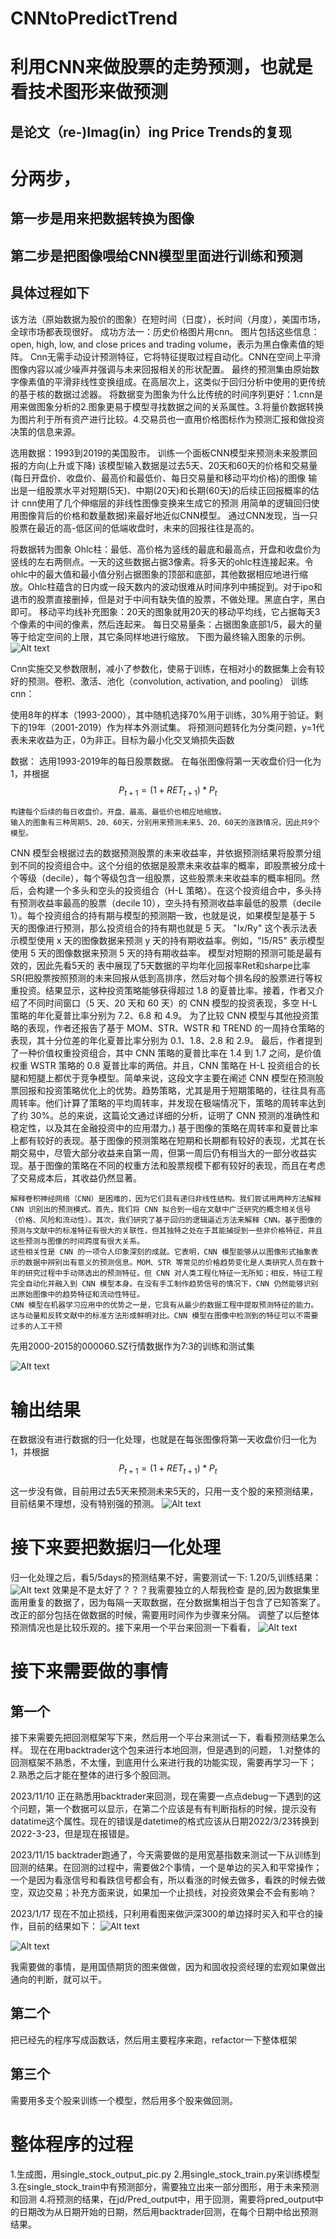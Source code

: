 # CNNtoPredictTrend
# 利用CNN来做股票的走势预测，也就是看技术图形来做预测
## 是论文（re-)Imag(in）ing Price Trends的复现
# 分两步，
## 第一步是用来把数据转换为图像
## 第二步是把图像喂给CNN模型里面进行训练和预测
## 具体过程如下
该方法（原始数据为股价的图象）在短时间（日度），长时间（月度），美国市场，全球市场都表现很好。
成功方法一：历史价格图片用cnn。
	图片包括这些信息：open, high, low, and close prices and trading volume，表示为黑白像素值的矩阵。
	Cnn无需手动设计预测特征，它将特征提取过程自动化。CNN在空间上平滑图像内容以减少噪声并强调与未来回报相关的形状配置。
	最终的预测集由原始数字像素值的平滑非线性变换组成。在高层次上，这类似于回归分析中使用的更传统的基于核的数据过滤器。
	将数据变为图象为什么比传统的时间序列更好：1.cnn是用来做图象分析的2.图象更易于模型寻找数据之间的关系属性。3.将量价数据转换为图片利于所有资产进行比较。4.交易员也一直用价格图标作为预测汇报和做投资决策的信息来源。

选用数据：1993到2019的美国股市。
训练一个面板CNN模型来预测未来股票回报的方向(上升或下降)
该模型输入数据是过去5天、20天和60天的价格和交易量(每日开盘价、收盘价、最高价和最低价、每日交易量和移动平均价格)的图像
输出是一组股票水平对短期(5天)、中期(20天)和长期(60天)的后续正回报概率的估计
cnn使用了几个伸缩层的非线性图像变换来生成它的预测
用简单的逻辑回归使用图像背后的价格和数量数据)来最好地近似CNN模型。
通过CNN发现，当一只股票在最近的高-低区间的低端收盘时，未来的回报往往是高的。

将数据转为图象
Ohlc柱：最低、高价格为竖线的最底和最高点，开盘和收盘价为竖线的左右两侧点。一天的这些数据占据3像素。将多天的ohlc柱连接起来。令ohlc中的最大值和最小值分别占据图象的顶部和底部，其他数据相应地进行缩放。Ohlc柱蕴含的日内或一段天数内的波动很难从时间序列中捕捉到。对于ipo和退市的股票直接删掉，但是对于中间有缺失值的股票，不做处理。黑底白字，黑白即可。
移动平均线补充图象：20天的图象就用20天的移动平均线，它占据每天3个像素的中间的像素，然后连起来。
每日交易量条：占据图象底部1/5，最大的量等于给定空间的上限，其它条同样地进行缩放。
下图为最终输入图象的示例。
![Alt text](image-1.png)

Cnn实施交叉参数限制，减小了参数化，使易于训练，在相对小的数据集上会有较好的预测。卷积、激活、池化（convolution, activation, and pooling）
训练cnn：

使用8年的样本（1993-2000），其中随机选择70%用于训练，30%用于验证。剩下的19年（2001-2019）作为样本外测试集。
将预测问题转化为分类问题，y=1代表未来收益为正，0为非正。目标为最小化交叉熵损失函数

数据：
	选用1993-2019年的每日股票数据。
	在每张图像将第一天收盘价归一化为1，并根据 
    $$ P_{t+1} = (1+RET_{t+1})*P_t
    $$
  
    构建每个后续的每日收盘价。开盘、最高、最低价也相应地缩放。
	输入的图象有三种周期5、20、60天，分别用来预测未来5、20、60天的涨跌情况，因此共9个模型。

CNN 模型会根据过去的数据预测股票的未来收益率，并依据预测结果将股票分组到不同的投资组合中。这个分组的依据是股票未来收益率的概率，即股票被分成十个等级（decile），每个等级包含一组股票，这些股票未来收益率的概率相同。然后，会构建一个多头和空头的投资组合（H-L 策略）。在这个投资组合中，多头持有预测收益率最高的股票（decile 10），空头持有预测收益率最低的股票（decile 1）。每个投资组合的持有期与模型的预测期一致，也就是说，如果模型是基于 5 天的图像进行预测，那么投资组合的持有期也就是 5 天。
"Ix/Ry" 这个表示法表示模型使用 x 天的图像数据来预测 y 天的持有期收益率。例如，"I5/R5" 表示模型使用 5 天的图像数据来预测 5 天的持有期收益率。
模型对短期的预测可能是最有效的，因此先看5天的
	表中展现了5天数据的平均年化回报率Ret和sharpe比率SR(把股票按照预测的未来回报从低到高排序，然后对每个排名段的股票进行等权重投资。结果显示，这种投资策略能够获得超过 1.8 的夏普比率。接着，作者又介绍了不同时间窗口（5 天、20 天和 60 天）的 CNN 模型的投资表现，多空 H-L 策略的年化夏普比率分别为 7.2、6.8 和 4.9。
为了比较 CNN 模型与其他投资策略的表现，作者还报告了基于 MOM、STR、WSTR 和 TREND 的一周持仓策略的表现，其十分位差的年化夏普比率分别为 0.1、1.8、2.8 和 2.9。
最后，作者提到了一种价值权重投资组合，其中 CNN 策略的夏普比率在 1.4 到 1.7 之间，是价值权重 WSTR 策略的 0.8 夏普比率的两倍。并且，CNN 策略在 H-L 投资组合的长腿和短腿上都优于竞争模型。简单来说，这段文字主要在阐述 CNN 模型在预测股票回报和投资策略优化上的优势。趋势策略，尤其是用于短期策略的，往往具有高周转率。他们计算了策略的平均周转率，并发现在极端情况下，策略的周转率达到了约 30%。总的来说，这篇论文通过详细的分析，证明了 CNN 预测的准确性和稳定性，以及其在金融投资中的应用潜力。)
	基于图像的策略在周转率和夏普比率上都有较好的表现。基于图像的预测策略在短期和长期都有较好的表现，尤其在长期交易中，尽管大部分收益来自第一周，但第一周后仍有相当大的一部分收益实现。基于图像的策略在不同的权重方法和股票规模下都有较好的表现，而且在考虑了交易成本后，其收益仍然显著。

	解释卷积神经网络（CNN）是困难的，因为它们具有递归非线性结构。我们尝试用两种方法解释 CNN 识别出的预测模式。首先，我们将 CNN 拟合到一组在文献中广泛研究的概念相关信号（价格、风险和流动性）。其次，我们研究了基于回归的逻辑逼近方法来解释 CNN。基于图像的预测与文献中的标准特征有很大的关联性，但其独特之处在于其能捕捉到一些非价格特征，并且这些预测与图像的时间跨度有很大关系。
	这些相关性是 CNN 的一项令人印象深刻的成就。它表明，CNN 模型能够从以图像形式抽象表示的数据中辨别出有意义的预测信息。MOM、STR 等常见的价格趋势变化是人类研究人员在数十年的研究过程中手动筛选出的预测特征。但 CNN 对人类工程化特征一无所知；相反，特征工程完全自动化并融入到 CNN 模型本身。在没有手工制作趋势信号的情况下，CNN 仍然能够识别出原始图像中的趋势特征和流动性特征。
	CNN 模型在机器学习应用中的优势之一是，它具有从最少的数据工程中提取预测特征的能力。这与动量和反转文献中的标准方法形成鲜明对比。CNN 模型在图像中检测到的特征可以不需要过多的人工干预


先用2000-2015的000060.SZ行情数据作为7:3的训练和测试集

![Alt text](image.png)

# 输出结果
在数据没有进行数据的归一化处理，也就是在每张图像将第一天收盘价归一化为1，并根据 
    $$
    P_{t+1} = (1+RET_{t+1})*P_t
    $$

这一步没有做，目前用过去5天来预测未来5天的，只用一支个股的来预测结果，目前结果不理想，没有特别强的预测。
![Alt text](1698975851002.png)

# 接下来要把数据归一化处理
归一化处理之后，看5/5days的预测结果不好，需要测试一下:
1.20/5,训练结果：
![Alt text](1699406226052.png)
效果是不是太好了？？？我需要独立的人帮我检查
是的,因为数据集里面用重复的数据了，因为每隔一天取数据，在分数据集相当于包含了已知答案了。改正的部分包括在做数据的时候，需要用时间作为步骤来分隔。
调整了以后整体预测情况也是比较乐观的。接下来用一个平台来回测一下看看，
![Alt text](1699433620832.png)

# 接下来需要做的事情
## 第一个
接下来需要先把回测框架写下来，然后用一个平台来测试一下，看看预测结果怎么样。
现在在用backtrader这个包来进行本地回测，但是遇到的问题，
1.对整体的回测框架不熟悉，不太懂，到底用什么来进行我的功能实现，需要再学习一下；
2.熟悉之后才能在整体的进行多个股回测。

2023/11/10
正在熟悉用backtrader来回测，现在需要一点点debug一下遇到的这个问题，第一个数据可以显示，在第二个应该是有有判断指标的时候，提示没有datatime这个属性。现在的错误是datetime的格式应该从日期2022/3/23转换到2022-3-23，但是现在报错是。

2023/11/15
backtrader跑通了，今天需要做的是用宽基指数来测试一下从训练到回测的结果。在回测的过程中，需要做2个事情，一个是单边的买入和平常操作；一个是因为看涨信号和看跌信号都会有，所以看涨的时候去做多，看跌的时候去做空，双边交易；补充方面来说，如果加一个止损线，对投资效果会不会有影响？

2023/1/17
现在不加止损线，只利用看图来做沪深300的单边择时买入和平仓的操作，目前的结果如下：
![Alt text](b139f4dd177d10deff020d747e016f3.png)

![Alt text](16be92691412c6f73ad371ab7100ed2.png)

我需要做的事情，是用国债期货的图来做做，因为和固收投资经理的宏观如果做出通向的判断，就可以干。

## 第二个
把已经先的程序写成函数话，然后用主要程序来跑，refactor一下整体框架
## 第三个
需要用多支个股来训练一个模型，然后用多个股来做回测。


# 整体程序的过程
1.生成图，用single_stock_output_pic.py
2.用single_stock_train.py来训练模型
3.在single_stock_train中有预测部分，需要独立出来一部分图形，用于未来预测和回测
4.将预测的结果，在jd/Pred_output中，用于回测，需要将pred_output中的日期改为从日期开始的日期，然后用backtrader回测，在每个日期中给出预测结果。

